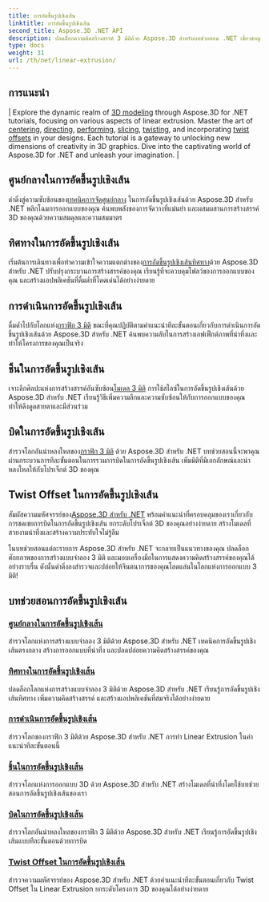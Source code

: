 ```yaml
---
title: การอัดขึ้นรูปเชิงเส้น
linktitle: การอัดขึ้นรูปเชิงเส้น
second_title: Aspose.3D .NET API
description: ปลดล็อกความคิดสร้างสรรค์ 3 มิติด้วย Aspose.3D สำหรับบทช่วยสอน .NET เชี่ยวชาญเทคนิคการอัดขึ้นรูปเชิงเส้น ปรับปรุงการออกแบบ และยกระดับโครงการของคุณได้อย่างง่ายดาย
type: docs
weight: 31
url: /th/net/linear-extrusion/
---
```

## การแนะนำ
| Explore the dynamic realm of [3D modeling](./center-in-linear-extrusion/) through Aspose.3D for .NET tutorials, focusing on various aspects of linear extrusion. Master the art of [centering](./center-in-linear-extrusion/), [directing](./direction-in-linear-extrusion/), [performing](./performing-linear-extrusion/), [slicing](./slices-in-linear-extrusion/), [twisting](./twist-in-linear-extrusion/), and incorporating [twist offsets](./twist-offset-in-linear-extrusion/) in your designs. Each tutorial is a gateway to unlocking new dimensions of creativity in 3D graphics. Dive into the captivating world of Aspose.3D for .NET and unleash your imagination. |

## ศูนย์กลางในการอัดขึ้นรูปเชิงเส้น
 ดำดิ่งสู่ความซับซ้อนของ[เทคนิคการจัดศูนย์กลาง](./center-in-linear-extrusion/) ในการอัดขึ้นรูปเชิงเส้นด้วย Aspose.3D สำหรับ .NET พลิกโฉมการออกแบบของคุณ ค้นพบพลังของการจัดวางที่แม่นยำ และผสมผสานการสร้างสรรค์ 3D ของคุณด้วยความสมดุลและความสมมาตร

## ทิศทางในการอัดขึ้นรูปเชิงเส้น
 เริ่มต้นการเดินทางเพื่อทำความเข้าใจความแตกต่างของ[การอัดขึ้นรูปเชิงเส้นทิศทาง](./direction-in-linear-extrusion/)ด้วย Aspose.3D สำหรับ .NET ปรับปรุงกระบวนการสร้างสรรค์ของคุณ เรียนรู้ที่จะควบคุมโฟลว์ของการออกแบบของคุณ และสร้างแอปพลิเคชันที่ดื่มด่ำที่โดดเด่นได้อย่างง่ายดาย

## การดำเนินการอัดขึ้นรูปเชิงเส้น
 ดื่มด่ำไปกับโลกแห่ง[กราฟิก 3 มิติ](./performing-linear-extrusion/) ขณะที่คุณปฏิบัติตามคำแนะนำทีละขั้นตอนเกี่ยวกับการดำเนินการอัดขึ้นรูปเชิงเส้นด้วย Aspose.3D สำหรับ .NET ค้นพบความลับในการสร้างเอฟเฟ็กต์ภาพที่น่าทึ่งและทำให้โครงการของคุณเป็นจริง

## ชิ้นในการอัดขึ้นรูปเชิงเส้น
 เจาะลึกศิลปะแห่งการสร้างสรรค์อันซับซ้อน[โมเดล 3 มิติ](./slices-in-linear-extrusion/) การใช้สไลซ์ในการอัดขึ้นรูปเชิงเส้นด้วย Aspose.3D สำหรับ .NET เรียนรู้วิธีเพิ่มความลึกและความซับซ้อนให้กับการออกแบบของคุณ ทำให้ดึงดูดสายตาและมีส่วนร่วม

## บิดในการอัดขึ้นรูปเชิงเส้น
 สำรวจโลกอันน่าหลงใหลของ[กราฟิก 3 มิติ](./twist-in-linear-extrusion/) ด้วย Aspose.3D สำหรับ .NET บทช่วยสอนนี้จะพาคุณผ่านกระบวนการทีละขั้นตอนในการรวมการบิดในการอัดขึ้นรูปเชิงเส้น เพิ่มมิติที่มีเอกลักษณ์และน่าหลงใหลให้กับโปรเจ็กต์ 3D ของคุณ

## Twist Offset ในการอัดขึ้นรูปเชิงเส้น
สัมผัสความมหัศจรรย์ของ[Aspose.3D สำหรับ .NET](./twist-offset-in-linear-extrusion/) พร้อมคำแนะนำที่ครอบคลุมของเราเกี่ยวกับการชดเชยการบิดในการอัดขึ้นรูปเชิงเส้น ยกระดับโปรเจ็กต์ 3D ของคุณอย่างง่ายดาย สร้างโมเดลที่สวยงามน่าทึ่งและสร้างความประทับใจไม่รู้ลืม

ในบทช่วยสอนแต่ละรายการ Aspose.3D สำหรับ .NET จะกลายเป็นแนวทางของคุณ ปลดล็อกศักยภาพของการสร้างแบบจำลอง 3 มิติ และมอบเครื่องมือในการแสดงความคิดสร้างสรรค์ของคุณได้อย่างราบรื่น ดังนั้นดำดิ่งลงสำรวจและปล่อยให้จินตนาการของคุณโลดแล่นในโลกแห่งการออกแบบ 3 มิติ!
## บทช่วยสอนการอัดขึ้นรูปเชิงเส้น
### [ศูนย์กลางในการอัดขึ้นรูปเชิงเส้น](./center-in-linear-extrusion/)
สำรวจโลกแห่งการสร้างแบบจำลอง 3 มิติด้วย Aspose.3D สำหรับ .NET เทคนิคการอัดขึ้นรูปเชิงเส้นตรงกลาง สร้างการออกแบบที่น่าทึ่ง และปลดปล่อยความคิดสร้างสรรค์ของคุณ
### [ทิศทางในการอัดขึ้นรูปเชิงเส้น](./direction-in-linear-extrusion/)
ปลดล็อกโลกแห่งการสร้างแบบจำลอง 3 มิติด้วย Aspose.3D สำหรับ .NET เรียนรู้การอัดขึ้นรูปเชิงเส้นทิศทาง เพิ่มความคิดสร้างสรรค์ และสร้างแอปพลิเคชันที่สมจริงได้อย่างง่ายดาย
### [การดำเนินการอัดขึ้นรูปเชิงเส้น](./performing-linear-extrusion/)
สำรวจโลกของกราฟิก 3 มิติด้วย Aspose.3D สำหรับ .NET การทำ Linear Extrusion ในคำแนะนำทีละขั้นตอนนี้
### [ชิ้นในการอัดขึ้นรูปเชิงเส้น](./slices-in-linear-extrusion/)
สำรวจโลกแห่งการออกแบบ 3D ด้วย Aspose.3D สำหรับ .NET สร้างโมเดลที่น่าทึ่งโดยใช้บทช่วยสอนการอัดขึ้นรูปเชิงเส้นของเรา
### [บิดในการอัดขึ้นรูปเชิงเส้น](./twist-in-linear-extrusion/)
สำรวจโลกอันน่าหลงใหลของกราฟิก 3 มิติด้วย Aspose.3D สำหรับ .NET เรียนรู้การอัดขึ้นรูปเชิงเส้นแบบทีละขั้นตอนด้วยการบิด
### [Twist Offset ในการอัดขึ้นรูปเชิงเส้น](./twist-offset-in-linear-extrusion/)
สำรวจความมหัศจรรย์ของ Aspose.3D สำหรับ .NET ด้วยคำแนะนำทีละขั้นตอนเกี่ยวกับ Twist Offset ใน Linear Extrusion ยกระดับโครงการ 3D ของคุณได้อย่างง่ายดาย